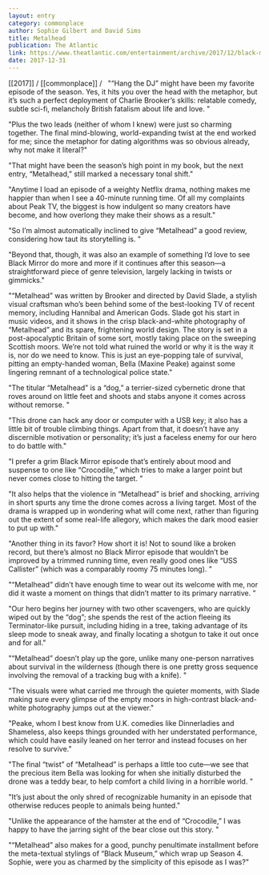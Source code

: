 ```yaml
---
layout: entry
category: commonplace
author: Sophie Gilbert and David Sims
title: Metalhead
publication: The Atlantic
link: https://www.theatlantic.com/entertainment/archive/2017/12/black-mirrors-metalhead-is-a-short-stylish-survival-thriller/549392/
date: 2017-12-31
---
```


[[2017]] / [[commonplace]] / 
 
"“Hang the DJ” might have been my favorite episode of the season. Yes, it hits you over the head with the metaphor, but it’s such a perfect deployment of Charlie Brooker’s skills: relatable comedy, subtle sci-fi, melancholy British fatalism about life and love. "

"Plus the two leads (neither of whom I knew) were just so charming together. The final mind-blowing, world-expanding twist at the end worked for me; since the metaphor for dating algorithms was so obvious already, why not make it literal?"

"That might have been the season’s high point in my book, but the next entry, “Metalhead,” still marked a necessary tonal shift."

"Anytime I load an episode of a weighty Netflix drama, nothing makes me happier than when I see a 40-minute running time. Of all my complaints about Peak TV, the biggest is how indulgent so many creators have become, and how overlong they make their shows as a result."

"So I’m almost automatically inclined to give “Metalhead” a good review, considering how taut its storytelling is. "

"Beyond that, though, it was also an example of something I’d love to see Black Mirror do more and more if it continues after this season—a straightforward piece of genre television, largely lacking in twists or gimmicks."

"“Metalhead” was written by Brooker and directed by David Slade, a stylish visual craftsman who’s been behind some of the best-looking TV of recent memory, including Hannibal and American Gods. Slade got his start in music videos, and it shows in the crisp black-and-white photography of “Metalhead” and its spare, frightening world design. The story is set in a post-apocalyptic Britain of some sort, mostly taking place on the sweeping Scottish moors. We’re not told what ruined the world or why it is the way it is, nor do we need to know. This is just an eye-popping tale of survival, pitting an empty-handed woman, Bella (Maxine Peake) against some lingering remnant of a technological police state."

"The titular “Metalhead” is a “dog,” a terrier-sized cybernetic drone that roves around on little feet and shoots and stabs anyone it comes across without remorse. "

"This drone can hack any door or computer with a USB key; it also has a little bit of trouble climbing things. Apart from that, it doesn’t have any discernible motivation or personality; it’s just a faceless enemy for our hero to do battle with."

"I prefer a grim Black Mirror episode that’s entirely about mood and suspense to one like “Crocodile,” which tries to make a larger point but never comes close to hitting the target. "

"It also helps that the violence in “Metalhead” is brief and shocking, arriving in short spurts any time the drone comes across a living target. Most of the drama is wrapped up in wondering what will come next, rather than figuring out the extent of some real-life allegory, which makes the dark mood easier to put up with."

"Another thing in its favor? How short it is! Not to sound like a broken record, but there’s almost no Black Mirror episode that wouldn’t be improved by a trimmed running time, even really good ones like “USS Callister” (which was a comparably roomy 75 minutes long). "

"“Metalhead” didn’t have enough time to wear out its welcome with me, nor did it waste a moment on things that didn’t matter to its primary narrative. "

"Our hero begins her journey with two other scavengers, who are quickly wiped out by the “dog”; she spends the rest of the action fleeing its Terminator-like pursuit, including hiding in a tree, taking advantage of its sleep mode to sneak away, and finally locating a shotgun to take it out once and for all."

"“Metalhead” doesn’t play up the gore, unlike many one-person narratives about survival in the wilderness (though there is one pretty gross sequence involving the removal of a tracking bug with a knife). "

"The visuals were what carried me through the quieter moments, with Slade making sure every glimpse of the empty moors in high-contrast black-and-white photography jumps out at the viewer."

"Peake, whom I best know from U.K. comedies like Dinnerladies and Shameless, also keeps things grounded with her understated performance, which could have easily leaned on her terror and instead focuses on her resolve to survive."

"The final “twist” of “Metalhead” is perhaps a little too cute—we see that the precious item Bella was looking for when she initially disturbed the drone was a teddy bear, to help comfort a child living in a horrible world. "

"It’s just about the only shred of recognizable humanity in an episode that otherwise reduces people to animals being hunted."

"Unlike the appearance of the hamster at the end of “Crocodile,” I was happy to have the jarring sight of the bear close out this story. "

"“Metalhead” also makes for a good, punchy penultimate installment before the meta-textual stylings of “Black Museum,” which wrap up Season 4. Sophie, were you as charmed by the simplicity of this episode as I was?"

